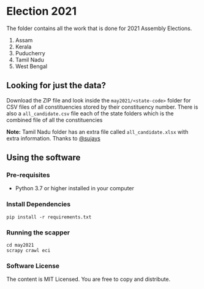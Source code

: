 # Election 2021

The folder contains all the work that is done for 2021 Assembly Elections.

1. Assam
2. Kerala
3. Puducherry
4. Tamil Nadu
5. West Bengal

## Looking for just the data?

Download the ZIP file and look inside the `may2021/<state-code>` folder for CSV files of all constituencies stored by their constituency number.
There is also a `all_candidate.csv` file each of the state folders which is the combined file of all the constituencies

**Note:** Tamil Nadu folder has an extra file called `all_candidate.xlsx` with extra information. Thanks to [@sujays](https://twitter.com/sujays)

## Using the software

### Pre-requisites

- Python 3.7 or higher installed in your computer

### Install Dependencies

```
pip install -r requirements.txt
```

### Running the scapper

```
cd may2021
scrapy crawl eci
```

### Software License

The content is MIT Licensed. You are free to copy and distribute.

